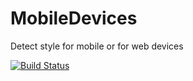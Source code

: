 # MobileDevices

Detect style for mobile or for web devices

[![Build Status](https://travis-ci.org/bb3mobi/MobileDevices.svg?branch=master)](https://travis-ci.org/bb3mobi/MobileDevices)
